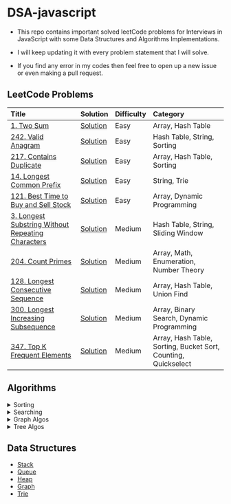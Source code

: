 # DSA-javascript

- This repo contains important solved leetCode problems for Interviews in JavaScript with some Data Structures and Algorithms Implementations.

- I will keep updating it with every problem statement that I will solve.

- If you find any error in my codes then feel free to open up a new issue or even making a pull request.

## LeetCode Problems

| Title                                                                                                                              | Solution                                                                                                    | Difficulty | Category                                                       |
| :--------------------------------------------------------------------------------------------------------------------------------- | :---------------------------------------------------------------------------------------------------------- | :--------- | :------------------------------------------------------------- |
| [1. Two Sum](https://leetcode.com/problems/two-sum/)                                                                               | [Solution](https://github.com/kartikth40/DSA-javascript/blob/main/problems/twoSum.js)                       | Easy       | Array, Hash Table                                              |
| [242. Valid Anagram](https://leetcode.com/problems/valid-anagram/)                                                                 | [Solution](https://github.com/kartikth40/DSA-javascript/blob/main/problems/__name__.js)                     | Easy       | Hash Table, String, Sorting                                    |
| [217. Contains Duplicate](https://leetcode.com/problems/contains-duplicate/)                                                       | [Solution](https://github.com/kartikth40/DSA-javascript/blob/main/problems/containsDuplicate.js)            | Easy       | Array, Hash Table, Sorting                                     |
| [14. Longest Common Prefix](https://leetcode.com/problems/longest-common-prefix/)                                                  | [Solution](https://github.com/kartikth40/DSA-javascript/blob/main/problems/longestCommonPrefix.js)          | Easy       | String, Trie                                                   |
| [121. Best Time to Buy and Sell Stock](https://leetcode.com/problems/best-time-to-buy-and-sell-stock/)                             | [Solution](https://github.com/kartikth40/DSA-javascript/blob/main/problems/maxProfit.js)                    | Easy       | Array, Dynamic Programming                                     |
| [3. Longest Substring Without Repeating Characters](https://leetcode.com/problems/longest-substring-without-repeating-characters/) | [Solution](https://github.com/kartikth40/DSA-javascript/blob/main/problems/lengthOfLongestSubstring.js)     | Medium     | Hash Table, String, Sliding Window                             |
| [204. Count Primes](https://leetcode.com/problems/count-primes/)                                                                   | [Solution](https://github.com/kartikth40/DSA-javascript/blob/main/problems/countPrimes.js)                  | Medium     | Array, Math, Enumeration, Number Theory                        |
| [128. Longest Consecutive Sequence](https://leetcode.com/problems/longest-consecutive-sequence/)                                   | [Solution](https://github.com/kartikth40/DSA-javascript/blob/main/problems/longestConsecutive.js)           | Medium     | Array, Hash Table, Union Find                                  |
| [300. Longest Increasing Subsequence](https://leetcode.com/problems/longest-increasing-subsequence/)                               | [Solution](https://github.com/kartikth40/DSA-javascript/blob/main/problems/longestIncreasingSubsequence.js) | Medium     | Array, Binary Search, Dynamic Programming                      |
| [347. Top K Frequent Elements](https://leetcode.com/problems/top-k-frequent-elements/)                                             | [Solution](https://github.com/kartikth40/DSA-javascript/blob/main/problems/topKfrequentElements.js)         | Medium     | Array, Hash Table, Sorting, Bucket Sort, Counting, Quickselect |

<!-- |[]()|[Solution](https://github.com/kartikth40/DSA-javascript/blob/main/problems/__name__.js)|Easy Medium Hard|| -->

## Algorithms

<details>
<summary>Sorting</summary>
<br>
<li><a href='https://github.com/kartikth40/DSA-javascript/blob/main/algorithms/bubbleSort.js'>Bubble Sort</a></li>
<li><a href='https://github.com/kartikth40/DSA-javascript/blob/main/algorithms/countingSort.js'>Counting Sort</a></li>
<li><a href='https://github.com/kartikth40/DSA-javascript/blob/main/algorithms/heapSort.js'>Heap Sort</a></li>
<li><a href='https://github.com/kartikth40/DSA-javascript/blob/main/algorithms/insertionSort.js'>Insertion Sort</a></li>
<li><a href='https://github.com/kartikth40/DSA-javascript/blob/main/algorithms/mergeSort.js'>Merge Sort</a></li>
<li><a href='https://github.com/kartikth40/DSA-javascript/blob/main/algorithms/quickSort.js'>Quick Sort</a></li>
<li><a href='https://github.com/kartikth40/DSA-javascript/blob/main/algorithms/radixSort.js'>Radix Sort</a></li>
<li><a href='https://github.com/kartikth40/DSA-javascript/blob/main/algorithms/selectionSort.js'>Selection Sort</a></li>
<!-- <li><a href='https://github.com/kartikth40/DSA-javascript/blob/main/algorithms/'></a></li> -->
</details>

<details>
<summary>Searching</summary>
<br>
<li><a href='https://github.com/kartikth40/DSA-javascript/blob/main/algorithms/binarySearch.js'>Binary Search</a></li>
<!-- <li><a href='https://github.com/kartikth40/DSA-javascript/blob/main/algorithms/'></a></li> -->
</details>

<details>
<summary>Graph Algos</summary>
<br>
<li><a href='https://github.com/kartikth40/DSA-javascript/blob/main/algorithms/graph-BFS.js'>BFS</a></li>
<li><a href='https://github.com/kartikth40/DSA-javascript/blob/main/algorithms/graph-DFS.js'>DFS</a></li>
<li><a href='https://github.com/kartikth40/DSA-javascript/blob/main/algorithms/dijkstraShortestPath.js'>Dijkstra Shortest Path</a></li>
<!-- <li><a href='https://github.com/kartikth40/DSA-javascript/blob/main/algorithms/'></a></li> -->

</details>

<details>
<summary>Tree Algos</summary>
<br>
<li><a href='https://github.com/kartikth40/DSA-javascript/blob/main/algorithms/tree-BFS.js'>BFS</a></li>
<li><a href='https://github.com/kartikth40/DSA-javascript/blob/main/algorithms/tree-DFS.js'>DFS</a></li>
<!-- <li><a href='https://github.com/kartikth40/DSA-javascript/blob/main/algorithms/'></a></li> -->

</details>

## Data Structures

- [Stack](https://github.com/kartikth40/DSA-javascript/blob/main/data_structures/stack.js)
- [Queue](https://github.com/kartikth40/DSA-javascript/blob/main/data_structures/queue.js)
- [Heap](https://github.com/kartikth40/DSA-javascript/blob/main/data_structures/heap.js)
- [Graph](https://github.com/kartikth40/DSA-javascript/blob/main/data_structures/graph.js)
- [Trie](https://github.com/kartikth40/DSA-javascript/blob/main/data_structures/trie.js)
